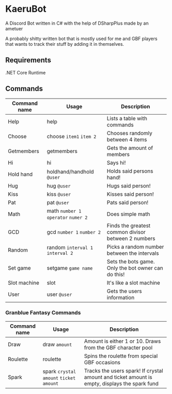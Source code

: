 # KaeruBot
A Discord Bot written in C# with the help of DSharpPlus made by an ametuer

A probably shitty written bot that is mostly used for me and GBF players that wants to track their stuff by adding it in themselves.

## Requirements
.NET Core Runtime

## Commands
| Command name  | Usage         | Description |
| ------------- | ------------- | ----------- |
| Help          | help         | Lists a table with commands |
| Choose  | choose `item1` `item 2`  | Chooses randomly between 4 items |
| Getmembers | getmembers | Gets the amount of members |
| Hi | hi | Says hi! |
| Hold hand | holdhand/handhold `@user`  | Holds said persons hand! |
| Hug | hug `@user` | Hugs said person! |
| Kiss | kiss `@user` | Kisses said person! |
| Pat | pat `@user` | Pats said person! |
| Math | math `number 1` `operator` `numer 2` | Does simple math |
| GCD | gcd `number 1` `number 2` | Finds the greatest common divisor between 2 numbers |
| Random | random `interval 1` `interval 2` | Picks a random number between the intervals |
| Set game | setgame `game name` | Sets the bots game. Only the bot owner can do this! |
| Slot machine | slot | It's like a slot machine |
| User | user `@user` | Gets the users information |

### Granblue Fantasy Commands
| Command name  | Usage         | Description |
| ------------- | ------------- | ----------- |
| Draw | draw `amount` | Amount is either 1 or 10. Draws from the GBF character pool |
| Roulette | roulette | Spins the roulette from special GBF occasions |
| Spark | spark `crystal amount` `ticket amount` | Tracks the users spark! If crystal amount and ticket amount is empty, displays the spark fund |
